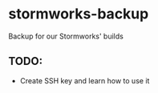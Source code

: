 # stormworks-backup
Backup for our Stormworks' builds
## TODO:
- Create SSH key and learn how to use it
